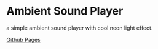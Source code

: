 # Ambient Sound Player

a simple ambient sound player with cool neon light effect.

[Github Pages](https://the-new-kim.github.io/ambient-sound-player/)
